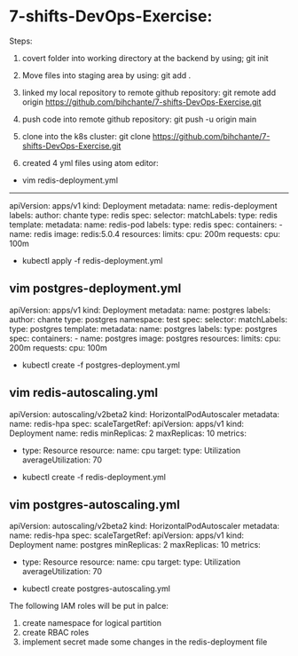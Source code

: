 # 7-shifts-DevOps-Exercise:
Steps:

1. covert folder into working directory at the backend by using;
   git init
2. Move files into staging area by using:
   git add .
3. linked my local repository to remote github repository:
   git remote add origin https://github.com/bihchante/7-shifts-DevOps-Exercise.git
4. push code into remote github repository:
   git push -u origin main
5. clone into the k8s cluster:
   git clone https://github.com/bihchante/7-shifts-DevOps-Exercise.git



1. created 4 yml files using atom editor:

- vim redis-deployment.yml
---
apiVersion: apps/v1
kind: Deployment
metadata:
 name: redis-deployment
 labels:
  author: chante
  type: redis
spec:
 selector:
  matchLabels:
   type: redis
 template:
  metadata:
   name: redis-pod
   labels:
    type: redis
  spec:
   containers:
    - name: redis
      image: redis:5.0.4
      resources:
       limits:
        cpu: 200m
       requests:
        cpu: 100m

- kubectl apply -f redis-deployment.yml


vim postgres-deployment.yml
---
apiVersion: apps/v1
kind: Deployment
metadata:
 name: postgres
 labels:
  author: chante
  type: postgres
  namespace: test
spec:
 selector:
  matchLabels:
   type: postgres
 template:
  metadata:
    name: postgres
    labels:
     type: postgres
  spec:
   containers:
    - name: postgres
      image: postgres
      resources:
       limits:
        cpu: 200m
       requests:
        cpu: 100m

- kubectl create -f  postgres-deployment.yml

vim redis-autoscaling.yml
---
apiVersion: autoscaling/v2beta2
kind: HorizontalPodAutoscaler
metadata:
  name: redis-hpa
spec:
  scaleTargetRef:
    apiVersion: apps/v1
    kind: Deployment
    name: redis
  minReplicas: 2
  maxReplicas: 10
  metrics:
   - type: Resource
     resource:
      name: cpu
      target:
       type: Utilization
       averageUtilization: 70

- kubectl create -f redis-deployment.yml

vim postgres-autoscaling.yml
---
apiVersion: autoscaling/v2beta2
kind: HorizontalPodAutoscaler
metadata:
  name: redis-hpa
spec:
  scaleTargetRef:
    apiVersion: apps/v1
    kind: Deployment
    name: postgres
  minReplicas: 2
  maxReplicas: 10
  metrics:
   - type: Resource
     resource:
      name: cpu
      target:
       type: Utilization
       averageUtilization: 70

- kubectl create postgres-autoscaling.yml

The following IAM roles will be put in palce:
1. create namespace for logical partition
2. create RBAC roles
3. implement secret
made some changes in the redis-deployment file
